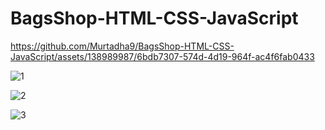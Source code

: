 # BagsShop-HTML-CSS-JavaScript

https://github.com/Murtadha9/BagsShop-HTML-CSS-JavaScript/assets/138989987/6bdb7307-574d-4d19-964f-ac4f6fab0433

![1](https://github.com/Murtadha9/BagsShop-HTML-CSS-JavaScript/assets/138989987/e8a42a52-52e3-4bc4-b9bb-b446b89f8198)

![2](https://github.com/Murtadha9/BagsShop-HTML-CSS-JavaScript/assets/138989987/ccd06c19-9825-4b56-8b0d-bbacac4a7c91)


![3](https://github.com/Murtadha9/BagsShop-HTML-CSS-JavaScript/assets/138989987/38f1c9d7-7fbb-4596-9be1-3605a5f445de)





